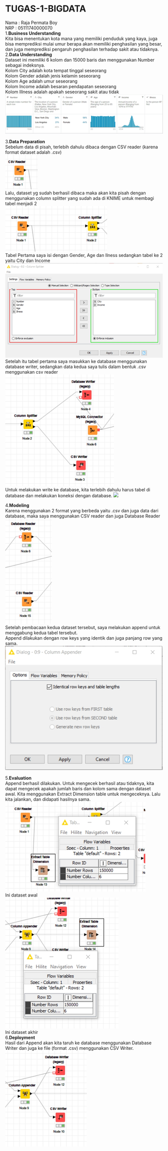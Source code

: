 # TUGAS-1-BIGDATA
  Nama : Raja Permata Boy<br>
  NRP  : 05111740000070<br>
  1.<b>Business Understanding</b><br>
  Kita bisa menentukan kota mana yang memiliki penduduk yang kaya, juga bisa memprediksi mulai umur berapa akan memiliki penghasilan       yang   besar, dan juga memprediksi pengaruh penghasilan terhadap sakit atau tidaknya. <br>
  2.<b>Data Understanding</b><br>
  Dataset ini memiliki 6 kolom dan 15000 baris dan menggunakan Number sebagai indeksnya.<br>
  Kolom City adalah kota tempat tinggal seseorang<br>
  Kolom Gender adalah jenis kelamin seseorang<br>
  Kolom Age adalah umur seseorang<br>
  Kolom Income adalah besaran pendapatan seseorang<br>
  Kolom Illness adalah apakah seseorang sakit atau tidak<br>
  <img src="/image/dataset.jpg"><br>
  
  3.<b>Data Preparation</b><br>
  Sebelum data di pisah, terlebih dahulu dibaca dengan CSV reader (karena format dataset adalah .csv)<br>
  <img src="/image/csvreader.jpg"><br>
  Lalu, dataset yg sudah berhasil dibaca maka akan kita pisah dengan menggunakan column splitter yang sudah ada di KNIME untuk membagi     tabel menjadi 2<br>
  <img src="/image/splitter.jpg"><br>
  Tabel Pertama saya isi dengan Gender, Age dan Ilness sedangkan tabel ke 2 yaitu City dan Income<br>
  <img src="/image/splitterconf.jpg"><br>
  Setelah itu tabel pertama saya masukkan ke database menggunakan database writer, sedangkan data kedua saya tulis dalam bentuk .csv       menggunakan csv reader<br>
  <img src="/image/splitterresult.jpg"><br>
  Untuk melakukan write ke database, kita terlebih dahulu harus tabel di database dan melakukan koneksi dengan database.
  <img src="/databaseconf.jpg"><br>
  
  4.<b>Modeling</b><br>
  Karena menggunakan 2 format yang berbeda yaitu .csv dan juga data dari database, maka saya menggunakan CSV reader dan juga Database     Reader<br>
  <img src="/image/modelling1.jpg"><br>
  Setelah pembacaan kedua dataset tersebut, saya melakukan append untuk menggabung kedua tabel tersebut. <br>
  Append dilakukan dengan row keys yang identik dan juga panjang row yang sama. <br>
  <img src="/image/modelling2.jpg"><br>
  
  5.<b>Evaluation</b><br>
  Append berhasil dilakukan. Untuk mengecek berhasil atau tidaknya, kita dapat mengecek apakah jumlah baris dan kolom sama dengan         dataset awal. Kita menggunakan Extract Dimension table untuk mengeceknya. Lalu kita jalankan, dan didapati hasilnya sama.<br>
  <img src="/image/eval1.jpg"><br>
          Ini dataset awal <br>
  <img src="/image/eval2.jpg"><br>
          Ini dataset akhir <br>
  6.<b>Deployment</b><br>
  Hasil dari Append akan kita taruh ke database menggunakan Database Writer dan juga ke file (format .csv) menggunakan CSV Writer.<br>
  <img src="/image/deployment.jpg"><br>
  
